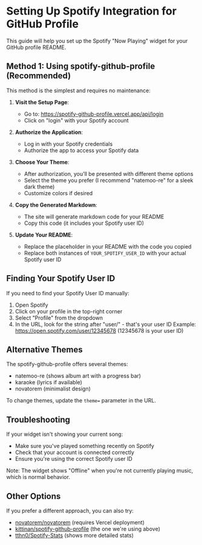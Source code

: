 # Setting Up Spotify Integration for GitHub Profile

This guide will help you set up the Spotify "Now Playing" widget for your GitHub profile README.

## Method 1: Using spotify-github-profile (Recommended)

This method is the simplest and requires no maintenance:

1. **Visit the Setup Page**:
   - Go to: https://spotify-github-profile.vercel.app/api/login
   - Click on "login" with your Spotify account

2. **Authorize the Application**:
   - Log in with your Spotify credentials
   - Authorize the app to access your Spotify data

3. **Choose Your Theme**:
   - After authorization, you'll be presented with different theme options
   - Select the theme you prefer (I recommend "natemoo-re" for a sleek dark theme)
   - Customize colors if desired

4. **Copy the Generated Markdown**:
   - The site will generate markdown code for your README
   - Copy this code (it includes your Spotify user ID)

5. **Update Your README**:
   - Replace the placeholder in your README with the code you copied
   - Replace both instances of `YOUR_SPOTIFY_USER_ID` with your actual Spotify user ID

## Finding Your Spotify User ID

If you need to find your Spotify User ID manually:

1. Open Spotify
2. Click on your profile in the top-right corner
3. Select "Profile" from the dropdown
4. In the URL, look for the string after "user/" - that's your user ID
   Example: https://open.spotify.com/user/12345678 (12345678 is your user ID)

## Alternative Themes

The spotify-github-profile offers several themes:
- natemoo-re (shows album art with a progress bar)
- karaoke (lyrics if available)
- novatorem (minimalist design)

To change themes, update the `theme=` parameter in the URL.

## Troubleshooting

If your widget isn't showing your current song:

- Make sure you've played something recently on Spotify
- Check that your account is connected correctly
- Ensure you're using the correct Spotify user ID

Note: The widget shows "Offline" when you're not currently playing music, which is normal behavior.

## Other Options

If you prefer a different approach, you can also try:
- [novatorem/novatorem](https://github.com/novatorem/novatorem) (requires Vercel deployment)
- [kittinan/spotify-github-profile](https://github.com/kittinan/spotify-github-profile) (the one we're using above)
- [tthn0/Spotify-Stats](https://github.com/tthn0/Spotify-Stats) (shows more detailed stats) 
